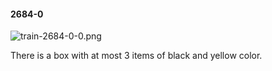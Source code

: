 #### 2684-0
![train-2684-0-0.png](https://github.com/lil-lab/nlvr/raw/master/nlvr/train/images/69/train-2684-0-0.png "train-2684-0-0.png")

There is a box with at most 3 items of black and yellow color.